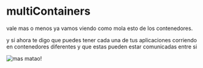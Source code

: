 # multiContainers

vale mas o menos ya vamos viendo como mola esto de los contenedores.

y si ahora te digo que puedes tener cada una de tus aplicaciones corriendo en contenedores diferentes y que estas pueden estar comunicadas entre si

![mas matao!](https://c.tenor.com/tvFWFDXRrmMAAAAd/blow-mind-mind-blown.gif)

